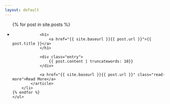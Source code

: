 ```yaml
---
layout: default
---
```


<div class="row education">
	<ul class="col-xs-12 col-sm-11 col-sm-offset-1 col-md-10 col-lg-9 list">
	{% for post in site.posts %}
		<li>
			<article>

				<h1>
					<a href="{{ site.baseurl }}{{ post.url }}">{{ post.title }}</a>
				</h1>

				<div class="entry">
					{{ post.content | truncatewords: 10}}
				</div>

				<a href="{{ site.baseurl }}{{ post.url }}" class="read-more">Read More</a>
			</article>
		</li>
	{% endfor %}
	</ul>
</div>